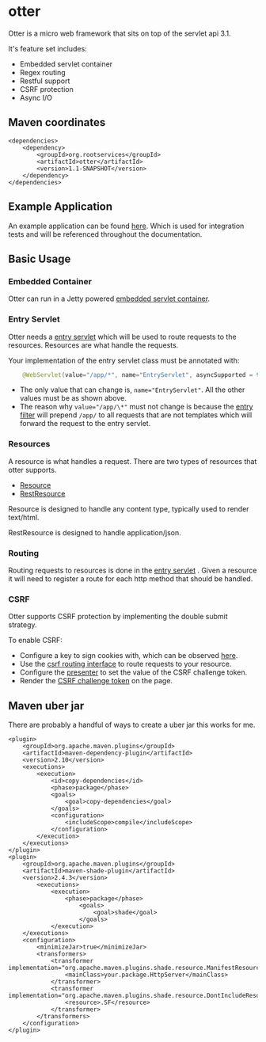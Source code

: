 # otter
Otter is a micro web framework that sits on top of the servlet api 3.1. 

It's feature set includes:
- Embedded servlet container
- Regex routing
- Restful support
- CSRF protection
- Async I/O

## Maven coordinates
```
<dependencies>
    <dependency>
        <groupId>org.rootservices</groupId>
        <artifactId>otter</artifactId>
        <version>1.1-SNAPSHOT</version>
    </dependency>
</dependencies>
```

## Example Application
An example application can be found [here](https://github.com/RootServices/otter/tree/development/src/test/java/integration/app). Which is used for integration tests and will be referenced throughout the documentation.


## Basic Usage

### Embedded Container

Otter can run in a Jetty powered [embedded servlet container](https://github.com/RootServices/otter/blob/development/src/test/java/integration/app/hello/server/HelloServer.java).

### Entry Servlet

Otter needs a [entry servlet](https://github.com/RootServices/otter/blob/development/src/test/java/integration/app/hello/controller/EntryServlet.java) which will be used to route requests to the resources. Resources are what handle the requests.

Your implementation of the entry servlet class must be annotated with:
```java 
    @WebServlet(value="/app/*", name="EntryServlet", asyncSupported = true)
```

- The only value that can change is, `name="EntryServlet"`. All the other values must be as shown above.
- The reason why `value="/app/\*"` must not change is because the [entry filter](https://github.com/RootServices/otter/blob/development/src/main/java/org/rootservices/otter/servlet/EntryFilter.java) will prepend `/app/` to all requests that are not templates which will forward the request to the entry servlet.


### Resources

A resource is what handles a request. There are two types of resources that otter supports.
- [Resource](https://github.com/RootServices/otter/blob/development/src/main/java/org/rootservices/otter/controller/Resource.java)
- [RestResource](https://github.com/RootServices/otter/blob/development/src/main/java/org/rootservices/otter/controller/RestResource.java)

Resource is designed to handle any content type, typically used to render text/html.

RestResource is designed to handle application/json. 

### Routing

Routing requests to resources is done in the [entry servlet](https://github.com/RootServices/otter/blob/development/src/test/java/integration/app/hello/controller/EntryServlet.java#L50-L51)
. Given a resource it will need to register a route for each http method that should be handled.  

### CSRF

Otter supports CSRF protection by implementing the double submit strategy.

To enable CSRF:
- Configure a key to sign cookies with, which can be observed [here](https://github.com/RootServices/otter/blob/development/src/test/java/integration/app/hello/controller/EntryServlet.java#L28-L34).
- Use the [csrf routing interface](https://github.com/RootServices/otter/blob/development/src/test/java/integration/app/hello/controller/EntryServlet.java#L52-L53) to route requests to your resource.
- Configure the [presenter](https://github.com/RootServices/otter/blob/development/src/test/java/integration/app/hello/controller/LoginResource.java#L18) to set the value of the CSRF challenge token.
- Render the [CSRF challenge token](https://github.com/RootServices/otter/blob/development/src/test/java/integration/app/webapp/WEB-INF/jsp/login.jsp#L12) on the page.


## Maven uber jar
There are probably a handful of ways to create a uber jar this works for me.
 
```
<plugin>
    <groupId>org.apache.maven.plugins</groupId>
    <artifactId>maven-dependency-plugin</artifactId>
    <version>2.10</version>
    <executions>
        <execution>
            <id>copy-dependencies</id>
            <phase>package</phase>
            <goals>
                <goal>copy-dependencies</goal>
            </goals>
            <configuration>
                <includeScope>compile</includeScope>
            </configuration>
        </execution>
    </executions>
</plugin>
<plugin>
    <groupId>org.apache.maven.plugins</groupId>
    <artifactId>maven-shade-plugin</artifactId>
    <version>2.4.3</version>
        <executions>
            <execution>
                <phase>package</phase>
                    <goals>
                        <goal>shade</goal>
                    </goals>
            </execution>
    </executions>
    <configuration>
        <minimizeJar>true</minimizeJar>
        <transformers>
            <transformer implementation="org.apache.maven.plugins.shade.resource.ManifestResourceTransformer">
                <mainClass>your.package.HttpServer</mainClass>
            </transformer>
            <transformer implementation="org.apache.maven.plugins.shade.resource.DontIncludeResourceTransformer">
                <resource>.SF</resource>
            </transformer>
        </transformers>
    </configuration>
</plugin>
```

